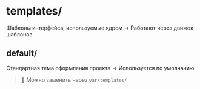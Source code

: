 # templates/

Шаблоны интерфейса, используемые ядром
→ Работают через движок шаблонов

## default/
Стандартная тема оформления проекта
→ Используется по умолчанию

> 🎨 Можно заменить через `var/templates/`
